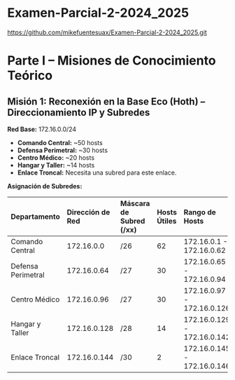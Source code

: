 # Examen-Parcial-2-2024_2025
https://github.com/mikefuentesuax/Examen-Parcial-2-2024_2025.git

# Parte I – Misiones de Conocimiento Teórico

## Misión 1: Reconexión en la Base Eco (Hoth) – Direccionamiento IP y Subredes

**Red Base:** 172.16.0.0/24

* **Comando Central:** ~50 hosts
* **Defensa Perimetral:** ~30 hosts
* **Centro Médico:** ~20 hosts
* **Hangar y Taller:** ~14 hosts
* **Enlace Troncal:** Necesita una subred para este enlace.

**Asignación de Subredes:**

| Departamento          | Dirección de Red | Máscara de Subred (/xx) | Hosts Útiles | Rango de Hosts         |
| :-------------------- | :--------------- | :--------------------- | :----------- | :--------------------- |
| Comando Central       | 172.16.0.0       | /26                   | 62           | 172.16.0.1 - 172.16.0.62  |
| Defensa Perimetral    | 172.16.0.64      | /27                   | 30           | 172.16.0.65 - 172.16.0.94  |
| Centro Médico         | 172.16.0.96      | /27                   | 30           | 172.16.0.97 - 172.16.0.126 |
| Hangar y Taller       | 172.16.0.128     | /28                   | 14           | 172.16.0.129 - 172.16.0.142 |
| Enlace Troncal        | 172.16.0.144     | /30                   | 2            | 172.16.0.145 - 172.16.0.146 |


